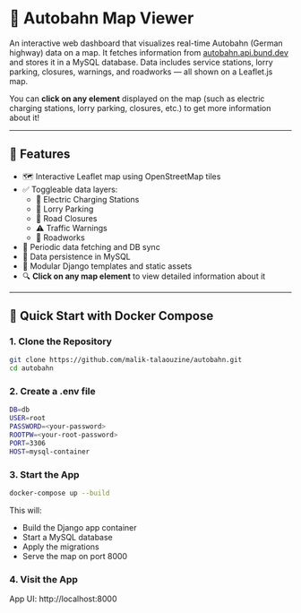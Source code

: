 # 🚧 Autobahn Map Viewer

An interactive web dashboard that visualizes real-time Autobahn (German highway) data on a map. It fetches information from [autobahn.api.bund.dev](https://autobahn.api.bund.dev/) and stores it in a MySQL database. Data includes service stations, lorry parking, closures, warnings, and roadworks — all shown on a Leaflet.js map.

You can **click on any element** displayed on the map (such as electric charging stations, lorry parking, closures, etc.) to get more information about it!

---

## 🌟 Features

- 🗺️ Interactive Leaflet map using OpenStreetMap tiles
- ✅ Toggleable data layers:
  - 🚉 Electric Charging Stations
  - 🚛 Lorry Parking
  - 🚧 Road Closures
  - ⚠️ Traffic Warnings
  - 🔨 Roadworks
- 🔄 Periodic data fetching and DB sync
- 💾 Data persistence in MySQL
- 🧩 Modular Django templates and static assets
- 🔍 **Click on any map element** to view detailed information about it

---

## 🐳 Quick Start with Docker Compose

### 1. Clone the Repository

```bash
git clone https://github.com/malik-talaouzine/autobahn.git
cd autobahn

```

### 2. Create a .env file
```bash
DB=db
USER=root
PASSWORD=<your-password>
ROOTPW=<your-root-password>
PORT=3306
HOST=mysql-container
```

### 3. Start the App
```bash
docker-compose up --build
```

This will:

- Build the Django app container
- Start a MySQL database
- Apply the migrations
- Serve the map on port 8000

### 4. Visit the App
App UI: http://localhost:8000

